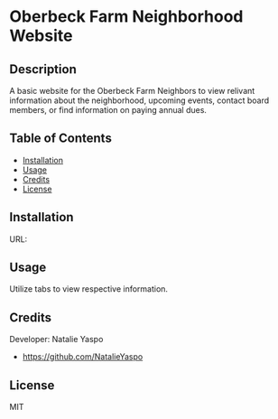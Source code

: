 # Oberbeck Farm Neighborhood Website

## Description

A basic website for the Oberbeck Farm Neighbors to view relivant information about the neighborhood, upcoming events, contact board members, or find information on paying annual dues.

## Table of Contents

- [Installation](#installation)
- [Usage](#usage)
- [Credits](#credits)
- [License](#license)

## Installation

URL:

## Usage

Utilize tabs to view respective information.

## Credits

Developer: Natalie Yaspo
- https://github.com/NatalieYaspo

## License

MIT
